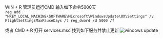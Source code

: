 
WIN + R 管理员运行CMD
输入如下命令5000天  
`reg add "HKEY_LOCAL_MACHINE\SOFTWARE\Microsoft\WindowsUpdate\UX\Settings" /v FlightSettingsMaxPauseDays /t reg_dword /d 5000 /f`

或者
CMD + R 打开 services.msc 找到如下服务并禁止更新
![windows update](https://github.com/wuqiang0720/PicGo_img/blob/master/windows%20update.png?raw=true)

